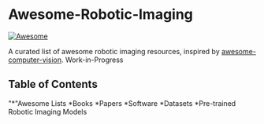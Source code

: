 # Awesome-Robotic-Imaging
[![Awesome](https://awesome.re/badge.svg)](https://awesome.re)


A curated list of awesome robotic imaging resources, inspired by [awesome-computer-vision](https://github.com/jbhuang0604/awesome-computer-vision). 
Work-in-Progress

## Table of Contents
"*"Awesome Lists
*Books
*Papers
*Software
*Datasets
*Pre-trained Robotic Imaging Models
